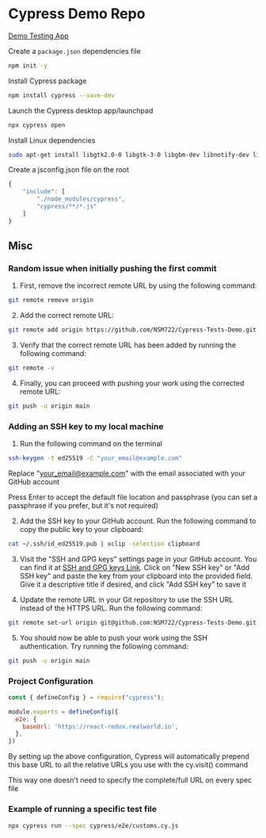 # Cypress Demo Repo

[Demo Testing App](https://react-redux.realworld.io/#/login?_k=k38bj6 "follow link")

Create a `package.json` dependencies file

```bash
npm init -y
```

Install Cypress package

```bash
npm install cypress --save-dev
```

Launch the Cypress desktop app/launchpad

```bash
npx cypress open
```

Install Linux dependencies

```bash
sudo apt-get install libgtk2.0-0 libgtk-3-0 libgbm-dev libnotify-dev libgconf-2-4 libnss3 libxss1 libasound2 libxtst6 xauth xvfb
```

Create a jsconfig.json file on the root

```js
{
    "include": [
        "./node_modules/cypress",
        "cypress/**/*.js"
    ]
}
```

## Misc

### Random issue when initially pushing the first commit

1. First, remove the incorrect remote URL by using the following command:

```bash
git remote remove origin
```

2. Add the correct remote URL:

```bash
git remote add origin https://github.com/NSM722/Cypress-Tests-Demo.git
```

3. Verify that the correct remote URL has been added by running the following command:

```bash
git remote -v
```

4. Finally, you can proceed with pushing your work using the corrected remote URL:

```bash
git push -u origin main
```

### Adding an SSH key to my local machine

1. Run the following command on the terminal

```bash
ssh-keygen -t ed25519 -C "your_email@example.com"
```

Replace "<your_email@example.com>" with the email associated with your GitHub account

Press Enter to accept the default file location and passphrase (you can set a passphrase if you prefer, but it's not required)

2. Add the SSH key to your GitHub account. Run the following command to copy the public key to your clipboard:

```bash
cat ~/.ssh/id_ed25519.pub | xclip -selection clipboard
```

3. Visit the "SSH and GPG keys" settings page in your GitHub account. You can find it at [SSH and GPG keys Link](https://github.com/settings/keys). Click on "New SSH key" or "Add SSH key" and paste the key from your clipboard into the provided field. Give it a descriptive title if desired, and click "Add SSH key" to save it

4. Update the remote URL in your Git repository to use the SSH URL instead of the HTTPS URL. Run the following command:

```bash
git remote set-url origin git@github.com:NSM722/Cypress-Tests-Demo.git
```

5. You should now be able to push your work using the SSH authentication. Try running the following command:

```bash
git push -u origin main
```

### Project Configuration
```js
const { defineConfig } = require("cypress");

module.exports = defineConfig({
  e2e: {
    baseUrl: 'https://react-redux.realworld.io',
  },
})
```

By setting up the above configuration, Cypress will automatically prepend this base URL to all the relative URLs you use with the cy.visit() command

This way one doesn't need to specify the complete/full URL on every spec file

### Example of running a specific test file

```bash
npx cypress run --spec cypress/e2e/customs.cy.js 
```

